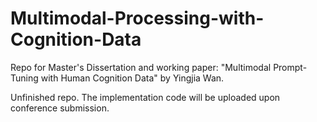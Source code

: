 # Multimodal-Processing-with-Cognition-Data
Repo for Master's Dissertation and working paper: "Multimodal Prompt-Tuning with Human Cognition Data" by Yingjia Wan.


Unfinished repo. The implementation code will be uploaded upon conference submission.


